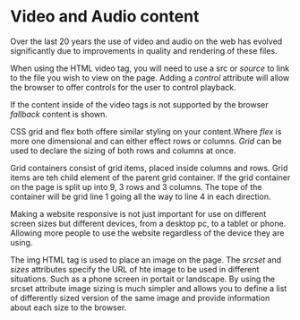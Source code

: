 # Video and Audio content

Over the last 20 years the use of video and audio on the web has evolved significantly due to improvements in quality and rendering of these files.

When using the HTML video tag, you will need to use a src or _source_ to link to the file you wish to view on the page. Adding a _control_ attribute will allow the browser to offer controls for the user to control playback.

If the content inside of the video tags is not supported by the browser _fallback_ content is shown.

CSS grid and flex both offere similar styling on your content.Where _flex_ is more one dimensional and can either effect rows or columns. _Grid_ can be used to declare the sizing of both rows and columns at once.

Grid containers consist of grid items, placed inside columns and rows. Grid items are teh child element of the parent grid container. If the grid container on the page is split up into 9, 3 rows and 3 columns. The tope of the container will be grid line 1 going all the way to line 4 in each direction.

Making a website responsive is not just important for use on different screen sizes but different devices, from a desktop pc, to a tablet or phone. Allowing more people to use the website regardless of the device they are using.

The img HTML tag is used to place an image on the page. The _srcset_ and _sizes_ attributes specify the URL of hte image to be used in different situations. Such as a phone screen in portait or landscape. By using the srcset attribute image sizing is much simpler and allows you to define a list of differently sized version of the same image and provide information about each size to the browser.
